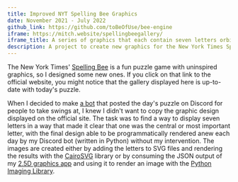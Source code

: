 ```yaml
---
title: Improved NYT Spelling Bee Graphics
date: November 2021 - July 2022
github_link: https://github.com/toBeOfUse/bee-engine
iframe: https://mitch.website/spellingbeegallery/
iframe_title: A series of graphics that each contain seven letters orbiting around one central letter.
description: A project to create new graphics for the New York Times Spelling Bee puzzle.
---
```


The New York Times' [Spelling Bee](https://www.nytimes.com/puzzles/spelling-bee) is a fun puzzle game with uninspired graphics, so I designed some new ones. If you click on that link to the official website, you might notice that the gallery displayed here is up-to-date with today's puzzle.

When I decided to make [a bot](#discord) that posted the day's puzzle on Discord for people to take swings at, I knew I didn't want to copy the graphic design displayed on the official site. The task was to find a way to display seven letters in a way that made it clear that one was the central or most important letter, with the final design able to be programmatically rendered anew each day by my Discord bot (written in Python) without my intervention. The images are created either by adding the letters to SVG files and rendering the results with the [CairoSVG](https://cairosvg.org/) library or by consuming the JSON output of my [2.5D graphics app](#perspective) and using it to render an image with the [Python Imaging Library](https://python-pillow.org/).
